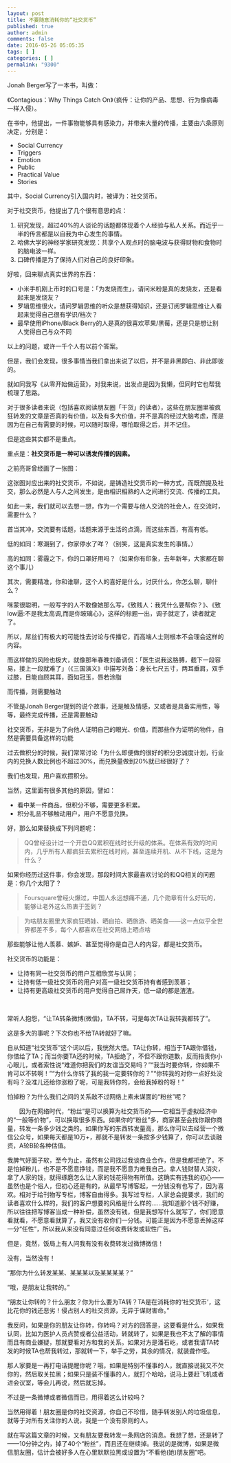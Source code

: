 ```yaml
---
layout: post
title: 不要随意消耗你的“社交货币”
published: true
author: admin
comments: false
date: 2016-05-26 05:05:35
tags: [ ]
categories: [ ]
permalink: "9300"
---
```



Jonah Berger写了一本书，叫做：

《Contagious：Why Things Catch On》（疯传：让你的产品、思想、行为像病毒一样入侵）。

在书中，他提出，一件事物能够具有感染力，并带来大量的传播，主要由六条原则决定，分别是：

  * Social Currency
  * Triggers
  * Emotion
  * Public
  * Practical Value
  * Stories

其中，Social Currency引入国内时，被译为：社交货币。

对于社交货币，他提出了几个很有意思的点：

  1. 研究发现，超过40%的人谈论的话题都体现着个人经验与私人关系。而近乎一半的传言都是以自我为中心发生的事情。
  2. 哈佛大学的神经学家研究发现：共享个人观点时的脑电波与获得财物和食物时的脑电波一样。
  3. 口碑传播是为了保持人们对自己的良好印象。

好啦，回来聊点真实世界的东西：

  * 小米手机刚上市时的口号是：「为发烧而生」，请问米粉是真的发烧友，还是看起来是发烧友？
  * 罗辑思维很火，请问罗辑思维的听众是想获得知识，还是订阅罗辑思维让人看起来觉得自己很有学识/档次？
  * 最早使用iPhone/Black Berry的人是真的很喜欢苹果/黑莓，还是只是想让别人觉得自己与众不同

以上的问题，或许一千个人有以前个答案。

但是，我们会发现，很多事情当我们拿出来说了以后，并不是非黑即白、非此即彼的。

就如同我写《从零开始做运营》，对我来说，出发点是因为我懒，但同时它也帮我梳理了思路。

对于很多读者来说（包括喜欢阅读朋友圈「干货」的读者），这些在朋友圈里被疯狂转发的文章是否真的有价值，以及有多大价值，并不是真的经过大脑考虑，而是因为在自己有需要的时候，可以随时取得，哪怕取得之后，并不记住。

但是这些其实都不是重点。

重点是：**社交货币是一种可以诱发传播的因素。**

之前亮哥曾经画了一张图：



这张图对应出来的社交货币，不如说，是铸造社交货币的一种方式，而既然提及社交，那么必然是人与人之间发生，是由相识相熟的人之间进行交流、传播的工具。

如此一来，我们就可以去想一想，作为一个需要与他人交流的社会人，在交流时，需要什么？

首当其冲，交流要有话题，话题来源于生活的点滴，而这些东西，有高有低。

低的如同：寒潮到了，你家停水了咩？（别笑，这是真实发生的事情。）

高的如同：雾霾之下，你的口罩好用吗？（如果你有印象，去年新年，大家都在聊这个事儿）

其次，需要精准，你和谁聊，这个人的喜好是什么，讨厌什么，你怎么聊，聊什么？

咪蒙很聪明，一般写字的人不敢像她那么写，《致贱人：我凭什么要帮你？》、《致low逼:不是我太高调,而是你玻璃心》，这样的标题一出，调子就定了，读者就定了。

所以，屌丝们有极大的可能性去讨论与传播它，而高端人士则根本不会理会这样的内容。

而这样做的风险也极大，就像那年春晚刘备调侃：「医生说我这胳膊，截下一段容易，接上一段就难了」（《三国演义》中描写刘备：身长七尺五寸，两耳垂肩，双手过膝，目能自顾其耳，面如冠玉，唇若涂脂

而传播，则需要触动

不管是Jonah Berger提到的说个故事，还是触及情感，又或者是具备实用性，等等，最终完成传播，还是需要触动

社交货币，无非是为了向他人证明自己的眼光、价值，而那些作为证明的物件，自然是需要具备这样的功能

过去做积分的时候，我们常常讨论「为什么即便做的很好的积分忠诚度计划，行业内的兑换人数比例也不超过30%，而兑换量做到20%就已经很好了？

我们也发现，用户喜欢攒积分。

当然，这里面有很多其他的原因，譬如：

  * 看中某一件商品，但积分不够，需要更多积累。
  * 积分礼品不够触动用户，用户不愿意兑换。

好，那么如果替换成下列问题呢：

> QQ曾经设计过一个开启QQ累积在线时长升级的体系。在体系有效的时间内，几乎所有人都疯狂去累积在线时间，甚至连续开机、从不下线，这是为什么？

如果你经历过这件事，你会发现，那段时间大家最喜欢讨论的和QQ相关的问题是：你几个太阳了？

> Foursquare曾经火爆过，中国人永远想痛不通，几个勋章有什么好玩的，能够让老外这么热衷于签到？

> 为啥朋友圈里大家疯狂晒娃、晒自拍、晒旅游、晒美食——这一点似乎全世界都差不多，每个人都喜欢在社交网络上晒点啥

那些能够让他人羡慕、嫉妒、甚至觉得你是自己人的内容，都是社交货币。

社交货币的功能是：

  * 让持有同一社交货币的用户互相欣赏与认同；
  * 让持有低一级社交货币的用户对高一级社交货币持有者感到羡慕；
  * 让持有更高级社交货币的用户觉得自己屌炸天，低一级的都是渣渣。

&nbsp;

常听人抱怨，“让TA转条微博(微信)，TA不转，可是每次TA让我转我都转了”。

这是多大的事呢？下次你也不给TA转就好了嘛。

自从知道“社交货币”这个词以后，我恍然大悟。TA让你转，相当于TA跟你借钱，你借给了TA；而当你要TA还的时候，TA拒绝了，不但不跟你道歉，反而指责你小心眼儿，或者索性说“难道你把我们的友谊当交易吗？”“我当时要你转，你如果不肯可以不转啊！”“为什么你转了我的我一定要转你的？”“你转我的对你一点好处没有吗？没准儿还给你涨粉了呢，可是我转你的，会给我掉粉的呀！”

怕掉粉？为什么我们之间的关系敌不过网络上素未谋面的“粉丝”呢？

　　因为在网络时代，“粉丝”是可以换算为社交货币的——它相当于虚拟经济中的“一般等价物”，可以换取很多东西。如果你的“粉丝”多，商家甚至会找你跟你商量，转发一条多少钱之类的。如果你写的东西转发量高，那么你可以去经营一个微信公众号，如果每天都是10万+，那就不是转发一条按多少钱算了，你可以去谈融资，A轮B轮各种估值。

我脾气好面子软，至今为止，虽然有公司找过我谈商业合作，但是我都拒绝了。不是怕掉粉儿，也不是不愿意挣钱，而是我不愿意为难我自己。拿人钱财替人消灾，拿了人家的钱，就得琢磨怎么让人家的钱花得物有所值。这确实有违我的初心——虽然也是个俗人，但初心还是有的，从最早写博客起，一分钱没有也写了，因为喜欢。相对于给刊物写专栏，博客自由得多。我写过专栏，人家总会提要求，我们的读者喜欢什么样的，我们的客户想要的风格是什么样的……我知道那个钱不好赚，所以往往把写博客当成一种补偿，虽然没有钱，但是我想写什么就写了，你们愿意看就看，不愿意看就算了，我又没有收你们一分钱。可能正是因为不愿意丢掉这样一分“任性”，所以我从来没有同意过任何收费转发或软性广告。

但是，竟然，饭局上有人问我有没有收费转发过微博微信！

没有，当然没有！

“那你为什么转发某某、某某某以及某某某某？”

“哦，是朋友让我转的。”

“朋友让你转的？什么朋友？你为什么要为TA转？TA是在消耗你的‘社交货币’，这比花你的钱还恶劣！侵占别人的社交资源，无异于谋财害命。”

我反问，如果是你的朋友让你转，你转吗？对方的回答是，这要看是什么，如果我认同，比如为医护人员点赞或者公益活动，转就转了，如果是我也不太了解的事情而且有商业嫌疑，那就要看对方和我的关系。如果对方是潘石屹，或者我请TA转发的时候TA也帮我转过，那就转一下，举手之劳，其余的情况，就装聋作哑。

那人家要是一再打电话提醒你呢？哦，如果是特别不懂事的人，就直接说我又不欠你的，然后取关拉黑；如果只是装不懂事的人，就打个哈哈，说马上要赶飞机或者进会议室，等会儿再说，然后就忘掉。

不过是一条微博或者微信而已，用得着这么计较吗？

当然用得着！朋友圈是你的社交资源，你自己不珍惜，随手转发别人的垃圾信息，就等于对所有关注你的人说，我是一个没有原则的人。

就在写这篇文章的时候，又有朋友要我转发一条网店的消息。我想了想，还是转了——10分钟之内，掉了40个“粉丝”，而且还在继续掉。我说的是微博，如果是微信朋友圈，估计会被好多人在心里默默拉黑或设置为“不看他(她)朋友圈”吧。